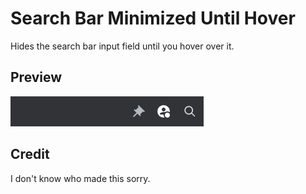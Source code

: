 # Search Bar Minimized Until Hover
Hides the search bar input field until you hover over it.

## Preview
![GIF Snippet in Action](./preview.gif)

## Credit
I don't know who made this sorry.
